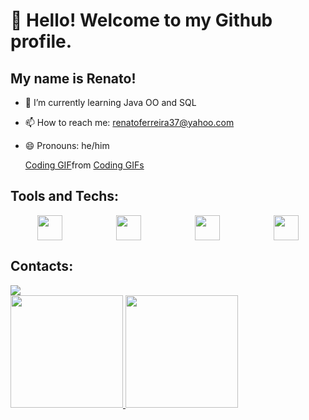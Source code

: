 # 👋 Hello! Welcome to my Github profile.
## My name is Renato!

- 🌱 I’m currently learning Java OO and SQL
- 📫 How to reach me: renatoferreira37@yahoo.com
- 😄 Pronouns: he/him

  <div class="tenor-gif-embed" data-postid="18657810" data-share-method="host" data-aspect-ratio="1.79775" data-width="100%"><a href="https://tenor.com/view/coding-gif-18657810">Coding GIF</a>from <a href="https://tenor.com/search/coding-gifs">Coding GIFs</a></div> <script type="text/javascript" async src="https://tenor.com/embed.js"></script>

## Tools and Techs:

<div style="display: flex; justify-content: space-around;">
  <img loading="lazy" src="https://cdn.jsdelivr.net/gh/devicons/devicon/icons/git/git-original.svg" width="40" height="40"/>
  <img loading="lazy" src="https://cdn.jsdelivr.net/gh/devicons/devicon/icons/java/java-original.svg" width="40" height="40"/>
  <img loading="lazy" src="https://cdn.jsdelivr.net/gh/devicons/devicon/icons/mysql/mysql-original-wordmark.svg" width="40" height="40"/>
  <img loading="lazy" src="https://cdn.jsdelivr.net/gh/devicons/devicon/icons/visualstudio/visualstudio-plain.svg" width="40" height="40"/>
</div>

## Contacts:
<div>
  <a href="https://www.linkedin.com/in/renato-ferreira-/" target="_blank">
    <img loading="lazy" src="https://img.shields.io/badge/-LinkedIn-%230077B5?style=for-the-badge&logo=linkedin&logoColor=white" target="_blank">
  </a>   
</div>

<div>
  <a href="https://github.com/RenatoFeLima">
    <img loading="lazy" height="180em" src="https://github-readme-stats.vercel.app/api/top-langs/?username=RenatoFeLima&layout=compact&langs_count=7&theme=dracula" />
  </a>
  <a href="https://github.com/RenatoFeLima">
    <img loading="lazy" height="180em" src="https://github-readme-stats.vercel.app/api?username=RenatoFeLima&show_icons=true&theme=dracula&include_all_commits=true&count_private=true" />
  </a>
</div>

